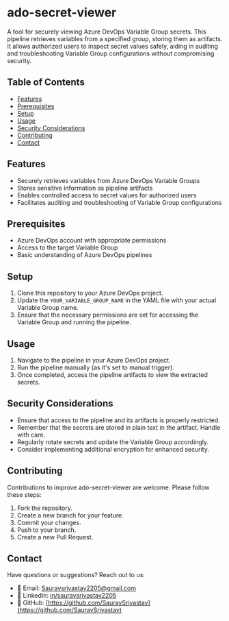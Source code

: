 # ado-secret-viewer

A tool for securely viewing Azure DevOps Variable Group secrets. This pipeline retrieves variables from a specified group, storing them as artifacts. It allows authorized users to inspect secret values safely, aiding in auditing and troubleshooting Variable Group configurations without compromising security.

## Table of Contents
- [Features](#features)
- [Prerequisites](#prerequisites)
- [Setup](#setup)
- [Usage](#usage)
- [Security Considerations](#security-considerations)
- [Contributing](#contributing)
- [Contact](#contact)

## Features
- Securely retrieves variables from Azure DevOps Variable Groups
- Stores sensitive information as pipeline artifacts
- Enables controlled access to secret values for authorized users
- Facilitates auditing and troubleshooting of Variable Group configurations

## Prerequisites
- Azure DevOps account with appropriate permissions
- Access to the target Variable Group
- Basic understanding of Azure DevOps pipelines

## Setup
1. Clone this repository to your Azure DevOps project.
2. Update the `YOUR_VARIABLE_GROUP_NAME` in the YAML file with your actual Variable Group name.
3. Ensure that the necessary permissions are set for accessing the Variable Group and running the pipeline.

## Usage
1. Navigate to the pipeline in your Azure DevOps project.
2. Run the pipeline manually (as it's set to manual trigger).
3. Once completed, access the pipeline artifacts to view the extracted secrets.

## Security Considerations
- Ensure that access to the pipeline and its artifacts is properly restricted.
- Remember that the secrets are stored in plain text in the artifact. Handle with care.
- Regularly rotate secrets and update the Variable Group accordingly.
- Consider implementing additional encryption for enhanced security.

## Contributing
Contributions to improve ado-secret-viewer are welcome. Please follow these steps:
1. Fork the repository.
2. Create a new branch for your feature.
3. Commit your changes.
4. Push to your branch.
5. Create a new Pull Request.

## Contact

Have questions or suggestions? Reach out to us:
- 📧 Email: [Sauravsrivastav2205@gmail.com](mailto:Sauravsrivastav2205@gmail.com)
- 💼 LinkedIn: [in/sauravsrivastav2205](https://www.linkedin.com/in/sauravsrivastav2205)
- 🐙 GitHub: [https://github.com/SauravSrivastav](https://github.com/SauravSrivastav)
